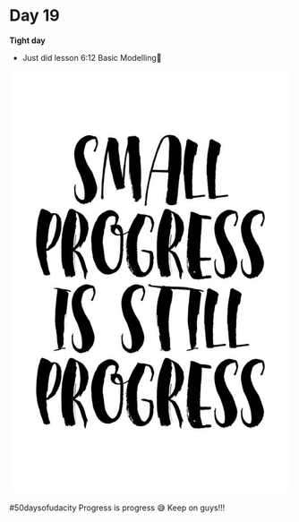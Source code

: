 # Day 19

**Tight day**
* Just did lesson 6:12 Basic Modelling:raised_hands:

![Progress](c3131c645d661cf664e38024d2e27996.jpg)

#50daysofudacity Progress is progress :sweat_smile:
Keep on guys!!!
